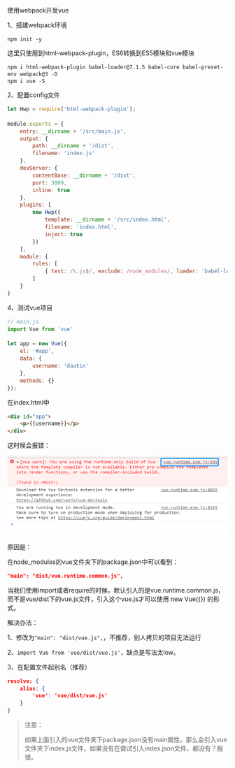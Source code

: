 使用webpack开发vue



1、搭建webpack环境

```
npm init -y
```



这里只使用到html-webpack-plugin，ES6转换到ES5模块和vue模块

```
npm i html-webpack-plugin babel-loader@7.1.5 babel-core babel-preset-env webpack@3 -D
npm i vue -S
```



2、配置config文件

```js
let Hwp = require('html-webpack-plugin');

module.exports = {
    entry: __dirname + '/src/main.js',
    output: {
        path: __dirname + '/dist',
        filename: 'index.js'
    },
    devServer: {
        contentBase: __dirname + '/dist',
        port: 3000,
        inline: true
    },
    plugins: [
        new Hwp({
            template: __dirname + '/src/index.html',
            filename: 'index.html',
            inject: true
        })
    ],
    module: {
        rules: [
            { test: /\.js$/, exclude: /node_modules/, loader: 'babel-loader' }
        ]
    }
}
```



4、测试vue项目

```js
// main.js
import Vue from 'vue'

let app = new Vue({
    el: '#app',
    data: {
        username: 'daotin'
    },
    methods: {}
});
```

在index.html中

```html
<div id="app">
    <p>{{username}}</p>
</div>
```

这时候会报错：

![](images/26.png)

原因是：

在node_modules的vue文件夹下的package.json中可以看到：

```json
"main": "dist/vue.runtime.common.js",
```

当我们使用import或者require的时候，默认引入的是vue.runtime.common.js，而不是vue/dist下的vue.js文件，引入这个vue.js才可以使用 new Vue({}) 的形式。



解决办法：

1、修改为`"main": "dist/vue.js",`，不推荐，别人拷贝的项目无法运行

2、`import Vue from 'vue/dist/vue.js'`，缺点是写法太low。

3、在配置文件起别名（推荐）

```json
resolve: {
    alias: {
        'vue': 'vue/dist/vue.js'
    }
}
```

> 注意：
>
> 如果上面引入的vue文件夹下package.json没有main属性，那么会引入vue文件夹下index.js文件，如果没有在尝试引入index.json文件，都没有？报错。

















